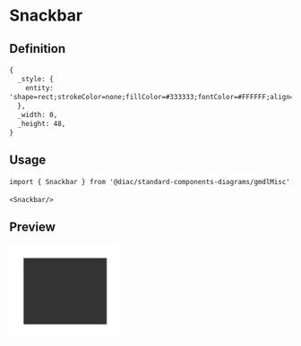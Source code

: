 # Snackbar

## Definition

```
{
  _style: { 
    entity: 'shape=rect;strokeColor=none;fillColor=#333333;fontColor=#FFFFFF;align=left;spacing=16;fontSize=13;spacingLeft=8;whiteSpace=wrap;html=1;',
  },
  _width: 0,
  _height: 48,
}
```

## Usage

```
import { Snackbar } from '@diac/standard-components-diagrams/gmdlMisc'

<Snackbar/>
```

## Preview

<img src="./snackbar.png" width="200"/>
